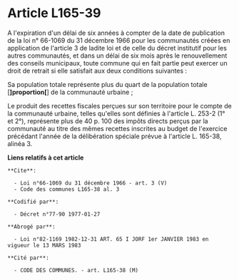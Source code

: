 # Article L165-39

A l'expiration d'un délai de six années à compter de la date de publication de la loi n° 66-1069 du 31 décembre 1966 pour les
communautés créées en application de l'article 3 de ladite loi et de celle du décret institutif pour les autres communautés,
et dans un délai de six mois après le renouvellement des conseils municipaux, toute commune qui en fait partie peut exercer
un droit de retrait si elle satisfait aux deux conditions suivantes :

Sa population totale représente plus du quart de la population totale [**]proportion[**] de la communauté urbaine ;

Le produit des recettes fiscales perçues sur son territoire pour le compte de la communauté urbaine, telles qu'elles sont
définies à l'article L. 253-2 (1° et 2°), représente plus de 40 p. 100 des impôts directs perçus par la communauté au titre
des mêmes recettes inscrites au budget de l'exercice précédant l'année de la délibération spéciale prévue à l'article L.
165-38, alinéa 3.

**Liens relatifs à cet article**

	**Cite**:

	  - Loi n°66-1069 du 31 décembre 1966 - art. 3 (V)
	  - Code des communes L165-38 al. 3

	**Codifié par**:

	  - Décret n°77-90 1977-01-27

	**Abrogé par**:

	  - Loi n°82-1169 1982-12-31 ART. 65 I JORF 1er JANVIER 1983 en vigueur le 13 MARS 1983

	**Cité par**:

	  - CODE DES COMMUNES. - art. L165-38 (M)
